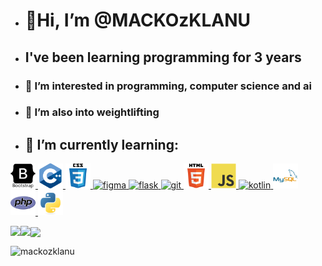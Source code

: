-  <h1>👋Hi, I’m @MACKOzKLANU</h1>
-  <h2>I've been learning programming for 3 years</h2>
- <h3>👀 I’m interested in programming, computer science and ai</h3>
- <h3>🔩 I’m also into weightlifting</h3>

<!---<p align="left"> <a href="https://github.com/ryo-ma/github-profile-trophy"><img src="https://github-profile-trophy.vercel.app/?username=mackozklanu" alt="mackozklanu" /></a> </p>-->

- <h2>🌱 I’m currently learning:</h2>

<p align="left"> <a href="https://getbootstrap.com" target="_blank" rel="noreferrer"> <img title="bootstrap" src="https://raw.githubusercontent.com/devicons/devicon/master/icons/bootstrap/bootstrap-plain-wordmark.svg" alt="bootstrap" width="40" height="40"/> </a>
  <a href="https://www.w3schools.com/cpp/" target="_blank" rel="noreferrer"> <img title="cplusplus" src="https://raw.githubusercontent.com/devicons/devicon/master/icons/cplusplus/cplusplus-original.svg" alt="cplusplus" width="40" height="40"/> </a>
  <a href="https://www.w3schools.com/css/" target="_blank" rel="noreferrer"> <img title="css3" src="https://raw.githubusercontent.com/devicons/devicon/master/icons/css3/css3-original-wordmark.svg" alt="css3" width="40" height="40"/> </a>
  <a href="https://www.figma.com/" target="_blank" rel="noreferrer"> <img title="figma" src="https://www.vectorlogo.zone/logos/figma/figma-icon.svg" alt="figma" width="40" height="40"/> </a>
  <a href="https://flask.palletsprojects.com/" target="_blank" rel="noreferrer"> <img title="flask" src="https://www.vectorlogo.zone/logos/pocoo_flask/pocoo_flask-icon.svg" alt="flask" width="40" height="40"/> </a>
  <a href="https://git-scm.com/" target="_blank" rel="noreferrer"> <img title="git" src="https://www.vectorlogo.zone/logos/git-scm/git-scm-icon.svg" alt="git" width="40" height="40"/> </a>
  <a href="https://www.w3.org/html/" target="_blank" rel="noreferrer"> <img title="html5" src="https://raw.githubusercontent.com/devicons/devicon/master/icons/html5/html5-original-wordmark.svg" alt="html5" width="40" height="40"/> </a>
  <a href="https://developer.mozilla.org/en-US/docs/Web/JavaScript" target="_blank" rel="noreferrer"> <img title="javascript" src="https://raw.githubusercontent.com/devicons/devicon/master/icons/javascript/javascript-original.svg" alt="javascript" width="40" height="40"/> </a>
  <a href="https://kotlinlang.org" target="_blank" rel="noreferrer"> <img title="kotlin" src="https://www.vectorlogo.zone/logos/kotlinlang/kotlinlang-icon.svg" alt="kotlin" width="40" height="40"/> </a>
  <a href="https://www.mysql.com/" target="_blank" rel="noreferrer"> <img title="mysql" src="https://raw.githubusercontent.com/devicons/devicon/master/icons/mysql/mysql-original-wordmark.svg" alt="mysql" width="40" height="40"/> </a>
  <a href="https://www.php.net" target="_blank" rel="noreferrer"> <img title="php" src="https://raw.githubusercontent.com/devicons/devicon/master/icons/php/php-original.svg" alt="php" width="40" height="40"/> </a>
  <a href="https://www.python.org" target="_blank" rel="noreferrer"> <img title="python" src="https://raw.githubusercontent.com/devicons/devicon/master/icons/python/python-original.svg" alt="python" width="40" height="40"/> </a>
</p>


<img align="left" src="https://github-readme-stats.vercel.app/api?username=MACKOzKLANU&theme=highcontrast&show_icons=true&hide_border=false&count_private=true">
<img align="left" src="https://github-readme-streak-stats.herokuapp.com/?user=MACKOzKLANU&theme=highcontrast&hide_border=false">
<img align="center" src="https://github-readme-stats.vercel.app/api/top-langs/?username=MACKOzKLANU&theme=highcontrast&show_icons=true&hide_border=false&layout=compact">
<p align="left"> <img src="https://komarev.com/ghpvc/?username=mackozklanu&label=Profile%20views&color=0e75b6&style=flat" alt="mackozklanu" /> </p>
